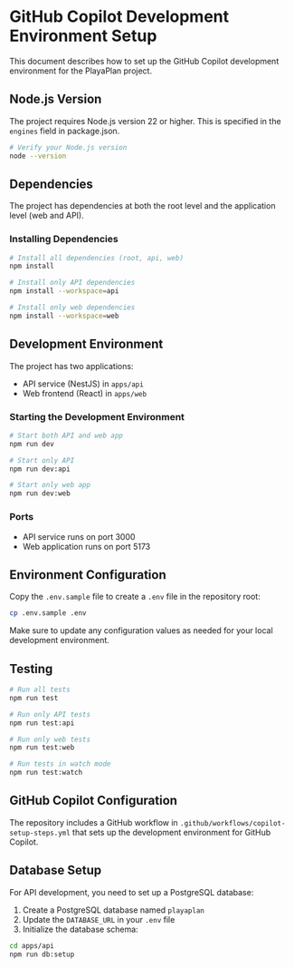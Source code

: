 # GitHub Copilot Development Environment Setup

This document describes how to set up the GitHub Copilot development environment for the PlayaPlan project.

## Node.js Version

The project requires Node.js version 22 or higher. This is specified in the `engines` field in package.json.

```bash
# Verify your Node.js version
node --version
```

## Dependencies

The project has dependencies at both the root level and the application level (web and API).

### Installing Dependencies

```bash
# Install all dependencies (root, api, web)
npm install

# Install only API dependencies
npm install --workspace=api

# Install only web dependencies
npm install --workspace=web
```

## Development Environment

The project has two applications:
- API service (NestJS) in `apps/api`
- Web frontend (React) in `apps/web`

### Starting the Development Environment

```bash
# Start both API and web app
npm run dev

# Start only API
npm run dev:api

# Start only web app
npm run dev:web
```

### Ports

- API service runs on port 3000
- Web application runs on port 5173

## Environment Configuration

Copy the `.env.sample` file to create a `.env` file in the repository root:

```bash
cp .env.sample .env
```

Make sure to update any configuration values as needed for your local development environment.

## Testing

```bash
# Run all tests
npm run test

# Run only API tests
npm run test:api

# Run only web tests
npm run test:web

# Run tests in watch mode
npm run test:watch
```

## GitHub Copilot Configuration

The repository includes a GitHub workflow in `.github/workflows/copilot-setup-steps.yml` that sets up the development environment for GitHub Copilot.

## Database Setup

For API development, you need to set up a PostgreSQL database:

1. Create a PostgreSQL database named `playaplan`
2. Update the `DATABASE_URL` in your `.env` file
3. Initialize the database schema:

```bash
cd apps/api
npm run db:setup
```